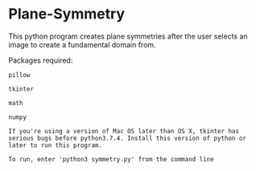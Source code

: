 # Plane-Symmetry
This python program creates plane symmetries after the user selects an image to create a fundamental domain from.

Packages required:

    pillow

    tkinter

    math

    numpy

    If you're using a version of Mac OS later than OS X, tkinter has serious bugs before python3.7.4. Install this version of python or later to run this program.

    To run, enter 'python3 symmetry.py' from the command line
